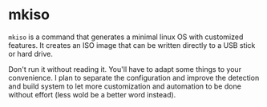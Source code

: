 # mkiso

`mkiso` is a command that generates a minimal linux
OS with customized features.
It creates an ISO image that can be written directly
to a USB stick or hard drive.

Don't run it without reading it. You'll have to
adapt some things to your convenience. I plan to 
separate the configuration and improve the detection
and build system to let more customization and
automation to be done without effort (less wold be a
better word instead).
